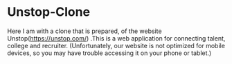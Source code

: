 # Unstop-Clone
Here I am with a clone that is prepared, of the website Unstop(https://unstop.com/) .This is a web application for connecting talent, college and recruiter. (Unfortunately, our website is not optimized for mobile devices, so you may have trouble accessing it on your phone or tablet.)
